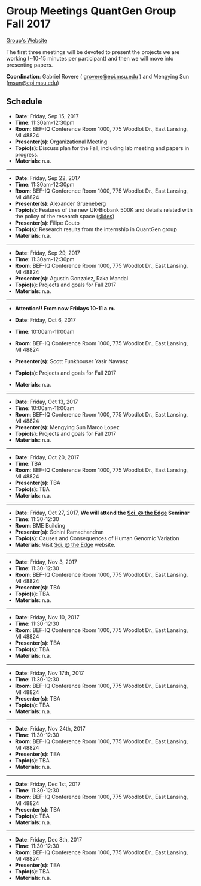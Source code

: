 # Group Meetings QuantGen Group Fall 2017

[Group's Website](http://quantgen.github.io/)

The first three meetings will be devoted to present the projects we are working (~10-15 minutes per participant) and then we will move into presenting
papers.


**Coordination**: Gabriel Rovere ( grovere@epi.msu.edu )  and Mengying Sun (msun@epi.msu.edu) 


## Schedule

 * **Date**: Friday, Sep 15, 2017
 * **Time**: 11:30am-12:30pm
 * **Room**: BEF-IQ Conference Room 1000, 775 Woodlot Dr., East Lansing, MI  48824
 * **Presenter(s)**: Organizational Meeting
 * **Topic(s)**: Discuss plan for the Fall, including lab meeting and papers in progress.
 * **Materials**: n.a.

---

 
 * **Date**: Friday, Sep 22, 2017
 * **Time**: 11:30am-12:30pm
 * **Room**: BEF-IQ Conference Room 1000, 775 Woodlot Dr., East Lansing, MI  48824
 * **Presenter(s)**: Alexander Grueneberg
 * **Topic(s)**: Features of the new UK-Biobank 500K and details related with the policy of the research space ([slides](https://slides.agrueneberg.info/2017-09-22-hpcc-ukb.html))
 * **Presenter(s)**: Filipe Couto
 * **Topic(s)**: Research results from the internship in QuantGen group 
 * **Materials**: n.a.

---
* **Date**: Friday, Sep 29, 2017
 * **Time**: 11:30am-12:30pm
 * **Room**: BEF-IQ Conference Room 1000, 775 Woodlot Dr., East Lansing, MI  48824
 * **Presenter(s)**: Agustin Gonzalez,
                     Raka Mandal
  * **Topic(s)**: Projects and goals for Fall 2017 
 * **Materials**: n.a.
 ---

* **Attention!! From now Fridays 10-11 a.m.** 
 
* **Date**: Friday, Oct 6, 2017
 * **Time**: 10:00am-11:00am
 * **Room**: BEF-IQ Conference Room 1000, 775 Woodlot Dr., East Lansing, MI  48824
 * **Presenter(s)**:   Scott Funkhouser
                       Yasir Nawasz
 * **Topic(s)**: Projects and goals for Fall 2017 
 * **Materials**: n.a.
 ---
 
* **Date**: Friday, Oct 13, 2017
 * **Time**: 10:00am-11:00am
 * **Room**: BEF-IQ Conference Room 1000, 775 Woodlot Dr., East Lansing, MI  48824
 * **Presenter(s)**:   Mengying Sun
                       Marco Lopez
 * **Topic(s)**: Projects and goals for Fall 2017 
 * **Materials**: n.a.

 ---

* **Date**: Friday, Oct 20, 2017
 * **Time**: TBA
 * **Room**: BEF-IQ Conference Room 1000, 775 Woodlot Dr., East Lansing, MI  48824
 * **Presenter(s)**:   TBA
 * **Topic(s)**: TBA
 * **Materials**: n.a.
 
  ---

* **Date**: Friday, Oct 27, 2017, **We will attend the [Sci. @ the Edge](https://web.pa.msu.edu/seminars/edge/) Seminar**
 * **Time**: 11:30-12:30
 * **Room**: BME Building
 * **Presenter(s)**:  Sohini Ramachandran 
 * **Topic(s)**: Causes and Consequences of Human Genomic Variation
 * **Materials**: Visit [Sci. @ the Edge](https://web.pa.msu.edu/seminars/edge/) website.

---

* **Date**: Friday, Nov 3, 2017
 * **Time**: 11:30-12:30
 * **Room**: BEF-IQ Conference Room 1000, 775 Woodlot Dr., East Lansing, MI  48824
 * **Presenter(s)**:   TBA
 * **Topic(s)**: TBA
 * **Materials**: n.a.

---

* **Date**: Friday, Nov 10, 2017
 * **Time**:  11:30-12:30
 * **Room**: BEF-IQ Conference Room 1000, 775 Woodlot Dr., East Lansing, MI  48824
 * **Presenter(s)**:   TBA
 * **Topic(s)**: TBA
 * **Materials**: n.a.
 
 ---

* **Date**: Friday, Nov 17th, 2017
 * **Time**:  11:30-12:30
 * **Room**: BEF-IQ Conference Room 1000, 775 Woodlot Dr., East Lansing, MI  48824
 * **Presenter(s)**:   TBA
 * **Topic(s)**: TBA
 * **Materials**: n.a.


---

* **Date**: Friday, Nov 24th, 2017
 * **Time**:  11:30-12:30
 * **Room**: BEF-IQ Conference Room 1000, 775 Woodlot Dr., East Lansing, MI  48824
 * **Presenter(s)**:   TBA
 * **Topic(s)**: TBA
 * **Materials**: n.a.
 
 ---

* **Date**: Friday, Dec 1st, 2017
 * **Time**:  11:30-12:30
 * **Room**: BEF-IQ Conference Room 1000, 775 Woodlot Dr., East Lansing, MI  48824
 * **Presenter(s)**:   TBA
 * **Topic(s)**: TBA
 * **Materials**: n.a.


 ---

* **Date**: Friday, Dec 8th, 2017
 * **Time**:  11:30-12:30
 * **Room**: BEF-IQ Conference Room 1000, 775 Woodlot Dr., East Lansing, MI  48824
 * **Presenter(s)**:   TBA
 * **Topic(s)**: TBA
 * **Materials**: n.a.
